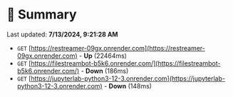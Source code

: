 # 📖 Summary
Last updated: **7/13/2024, 9:21:28 AM**

- `GET` [https://restreamer-09gx.onrender.com](https://restreamer-09gx.onrender.com) - **Up** (22464ms)
- `GET` [https://filestreambot-b5k6.onrender.com/](https://filestreambot-b5k6.onrender.com/) - **Down** (186ms)
- `GET` [https://jupyterlab-python3-12-3.onrender.com](https://jupyterlab-python3-12-3.onrender.com) - **Down** (148ms)
